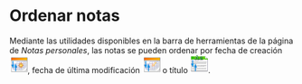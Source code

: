 # Ordenar notas

Mediante las utilidades disponibles en la barra de herramientas de la página de _Notas personales_, las notas se pueden ordenar por fecha de creación ![](../../.gitbook/assets/graphics308%20%284%29.png), fecha de última modificación ![](../../.gitbook/assets/graphics305%20%284%29.png) o título ![](../../.gitbook/assets/graphics306%20%284%29.png).

